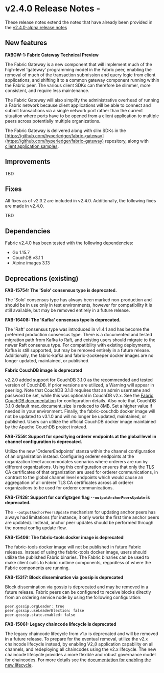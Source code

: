 v2.4.0 Release Notes - <Date TBD>
===========================================

These release notes extend the notes that have already been provided in the [v2.4.0-alpha release notes](https://github.com/hyperledger/fabric/releases/tag/v2.4.0-alpha)

New features
------------

**FABGW-1: Fabric Gateway Technical Preview**

The Fabric Gateway is a new component that will implement much of the high-level 'gateway' programming model in the Fabric peer,
enabling the removal of much of the transaction submission and query logic from client applications, and shifting it to a common gateway component running within the Fabric peer.
The various client SDKs can therefore be slimmer, more consistent, and require less maintenance.

The Fabric Gateway will also simplify the administrative overhead of running a Fabric network because client applications
will be able to connect and submit transactions via a single network port rather than the current situation where ports
have to be opened from a client application to multiple peers across potentially multiple organizations.

The Fabric Gateway is delivered along with slim SDKs in the [https://github.com/hyperledger/fabric-gateway](https://github.com/hyperledger/fabric-gateway) repository,
along with [client application samples](https://github.com/hyperledger/fabric-gateway/tree/main/samples).


Improvements
------------

TBD


Fixes
-----
All fixes as of v2.3.2 are included in v2.4.0. Additionally, the following fixes are made in v2.4.0.

TBD


Dependencies
------------
Fabric v2.4.0 has been tested with the following dependencies:
* Go 1.15.7
* CouchDB v3.1.1
* Alpine images 3.13

Deprecations (existing)
-----------------------

**FAB-15754: The 'Solo' consensus type is deprecated.**

The 'Solo' consensus type has always been marked non-production and should be in
use only in test environments, however for compatibility it is still available,
but may be removed entirely in a future release.

**FAB-16408: The 'Kafka' consensus type is deprecated.**

The 'Raft' consensus type was introduced in v1.4.1 and has become the preferred
production consensus type.  There is a documented and tested migration path from
Kafka to Raft, and existing users should migrate to the newer Raft consensus type.
For compatibility with existing deployments, Kafka is still supported,
but may be removed entirely in a future release.
Additionally, the fabric-kafka and fabric-zookeeper docker images are no longer updated, maintained, or published.

**Fabric CouchDB image is deprecated**

v2.2.0 added support for CouchDB 3.1.0 as the recommended and tested version of CouchDB.
If prior versions are utilized, a Warning will appear in peer log.
Note that CouchDB 3.1.0 requires that an admin username and password be set,
while this was optional in CouchDB v2.x. See the
[Fabric CouchDB documentation](https://hyperledger-fabric.readthedocs.io/en/v2.2.0/couchdb_as_state_database.html#couchdb-configuration)
for configuration details.
Also note that CouchDB 3.1.0 default max_document_size is reduced to 8MB. Set a higher value if needed in your environment.
Finally, the fabric-couchdb docker image will not be updated to v3.1.0 and will no longer be updated, maintained, or published.
Users can utilize the official CouchDB docker image maintained by the Apache CouchDB project instead.

**FAB-7559: Support for specifying orderer endpoints at the global level in channel configuration is deprecated.**

Utilize the new 'OrdererEndpoints' stanza within the channel configuration of an organization instead.
Configuring orderer endpoints at the organization level accommodates
scenarios where orderers are run by different organizations. Using
this configuration ensures that only the TLS CA certificates of that organization
are used for orderer communications, in contrast to the global channel level endpoints which
would cause an aggregation of all orderer TLS CA certificates across
all orderer organizations to be used for orderer communications.

**FAB-17428: Support for configtxgen flag `--outputAnchorPeersUpdate` is deprecated.**

The `--outputAnchorPeersUpdate` mechanism for updating anchor peers has always had
limitations (for instance, it only works the first time anchor peers are updated).
Instead, anchor peer updates should be performed through the normal config update flow.

**FAB-15406: The fabric-tools docker image is deprecated**

The fabric-tools docker image will not be published in future Fabric releases.
Instead of using the fabric-tools docker image, users should utilize the
published Fabric binaries. The Fabric binaries can be used to make client calls
to Fabric runtime components, regardless of where the Fabric components are running.

**FAB-15317: Block dissemination via gossip is deprecated**

Block dissemination via gossip is deprecated and may be removed in a future release.
Fabric peers can be configured to receive blocks directly from an ordering service
node by using the following configuration:
```
peer.gossip.orgLeader: true
peer.gossip.useLeaderElection: false
peer.gossip.state.enabled: false
```

**FAB-15061: Legacy chaincode lifecycle is deprecated**

The legacy chaincode lifecycle from v1.x is deprecated and will be removed
in a future release. To prepare for the eventual removal, utilize the v2.x
chaincode lifecycle instead, by enabling V2_0 application capability on all
channels, and redeploying all chaincodes using the v2.x lifecycle. The new
chaincode lifecycle provides a more flexible and robust governance model
for chaincodes. For more details see the
[documentation for enabling the new lifecycle](https://hyperledger-fabric.readthedocs.io/en/release-2.2/enable_cc_lifecycle.html).
